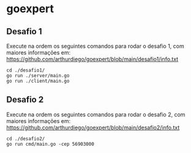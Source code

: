 # goexpert

## Desafio 1

Execute na ordem os seguintes comandos para rodar o desafio 1, com maiores informações em: https://github.com/arthurdiego/goexpert/blob/main/desafio1/info.txt

```
cd ./desafio1/
go run ./server/main.go
go run ./client/main.go
```

## Desafio 2

Execute na ordem os seguintes comandos para rodar o desafio 2, com maiores informações em: https://github.com/arthurdiego/goexpert/blob/main/desafio2/info.txt

```
cd ./desafio2/
go run cmd/main.go -cep 56903000
```

